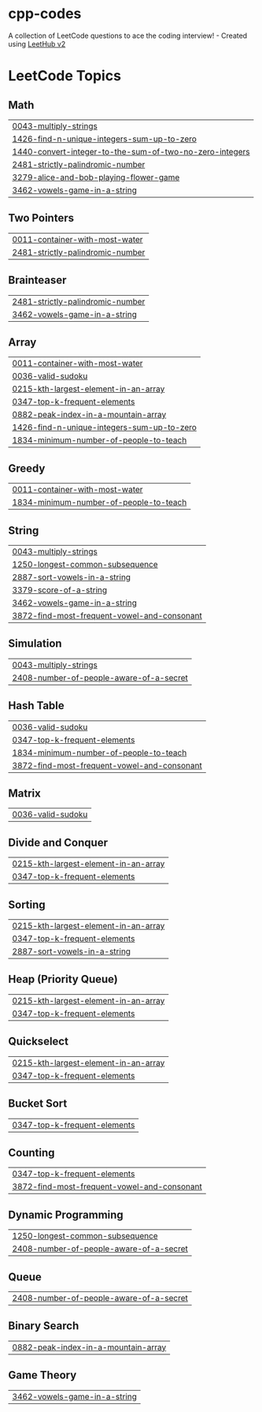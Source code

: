 # cpp-codes
A collection of LeetCode questions to ace the coding interview! - Created using [LeetHub v2](https://github.com/arunbhardwaj/LeetHub-2.0)

<!---LeetCode Topics Start-->
# LeetCode Topics
## Math
|  |
| ------- |
| [0043-multiply-strings](https://github.com/Gaurika29062004/cpp-codes/tree/master/0043-multiply-strings) |
| [1426-find-n-unique-integers-sum-up-to-zero](https://github.com/Gaurika29062004/cpp-codes/tree/master/1426-find-n-unique-integers-sum-up-to-zero) |
| [1440-convert-integer-to-the-sum-of-two-no-zero-integers](https://github.com/Gaurika29062004/cpp-codes/tree/master/1440-convert-integer-to-the-sum-of-two-no-zero-integers) |
| [2481-strictly-palindromic-number](https://github.com/Gaurika29062004/cpp-codes/tree/master/2481-strictly-palindromic-number) |
| [3279-alice-and-bob-playing-flower-game](https://github.com/Gaurika29062004/cpp-codes/tree/master/3279-alice-and-bob-playing-flower-game) |
| [3462-vowels-game-in-a-string](https://github.com/Gaurika29062004/cpp-codes/tree/master/3462-vowels-game-in-a-string) |
## Two Pointers
|  |
| ------- |
| [0011-container-with-most-water](https://github.com/Gaurika29062004/cpp-codes/tree/master/0011-container-with-most-water) |
| [2481-strictly-palindromic-number](https://github.com/Gaurika29062004/cpp-codes/tree/master/2481-strictly-palindromic-number) |
## Brainteaser
|  |
| ------- |
| [2481-strictly-palindromic-number](https://github.com/Gaurika29062004/cpp-codes/tree/master/2481-strictly-palindromic-number) |
| [3462-vowels-game-in-a-string](https://github.com/Gaurika29062004/cpp-codes/tree/master/3462-vowels-game-in-a-string) |
## Array
|  |
| ------- |
| [0011-container-with-most-water](https://github.com/Gaurika29062004/cpp-codes/tree/master/0011-container-with-most-water) |
| [0036-valid-sudoku](https://github.com/Gaurika29062004/cpp-codes/tree/master/0036-valid-sudoku) |
| [0215-kth-largest-element-in-an-array](https://github.com/Gaurika29062004/cpp-codes/tree/master/0215-kth-largest-element-in-an-array) |
| [0347-top-k-frequent-elements](https://github.com/Gaurika29062004/cpp-codes/tree/master/0347-top-k-frequent-elements) |
| [0882-peak-index-in-a-mountain-array](https://github.com/Gaurika29062004/cpp-codes/tree/master/0882-peak-index-in-a-mountain-array) |
| [1426-find-n-unique-integers-sum-up-to-zero](https://github.com/Gaurika29062004/cpp-codes/tree/master/1426-find-n-unique-integers-sum-up-to-zero) |
| [1834-minimum-number-of-people-to-teach](https://github.com/Gaurika29062004/cpp-codes/tree/master/1834-minimum-number-of-people-to-teach) |
## Greedy
|  |
| ------- |
| [0011-container-with-most-water](https://github.com/Gaurika29062004/cpp-codes/tree/master/0011-container-with-most-water) |
| [1834-minimum-number-of-people-to-teach](https://github.com/Gaurika29062004/cpp-codes/tree/master/1834-minimum-number-of-people-to-teach) |
## String
|  |
| ------- |
| [0043-multiply-strings](https://github.com/Gaurika29062004/cpp-codes/tree/master/0043-multiply-strings) |
| [1250-longest-common-subsequence](https://github.com/Gaurika29062004/cpp-codes/tree/master/1250-longest-common-subsequence) |
| [2887-sort-vowels-in-a-string](https://github.com/Gaurika29062004/cpp-codes/tree/master/2887-sort-vowels-in-a-string) |
| [3379-score-of-a-string](https://github.com/Gaurika29062004/cpp-codes/tree/master/3379-score-of-a-string) |
| [3462-vowels-game-in-a-string](https://github.com/Gaurika29062004/cpp-codes/tree/master/3462-vowels-game-in-a-string) |
| [3872-find-most-frequent-vowel-and-consonant](https://github.com/Gaurika29062004/cpp-codes/tree/master/3872-find-most-frequent-vowel-and-consonant) |
## Simulation
|  |
| ------- |
| [0043-multiply-strings](https://github.com/Gaurika29062004/cpp-codes/tree/master/0043-multiply-strings) |
| [2408-number-of-people-aware-of-a-secret](https://github.com/Gaurika29062004/cpp-codes/tree/master/2408-number-of-people-aware-of-a-secret) |
## Hash Table
|  |
| ------- |
| [0036-valid-sudoku](https://github.com/Gaurika29062004/cpp-codes/tree/master/0036-valid-sudoku) |
| [0347-top-k-frequent-elements](https://github.com/Gaurika29062004/cpp-codes/tree/master/0347-top-k-frequent-elements) |
| [1834-minimum-number-of-people-to-teach](https://github.com/Gaurika29062004/cpp-codes/tree/master/1834-minimum-number-of-people-to-teach) |
| [3872-find-most-frequent-vowel-and-consonant](https://github.com/Gaurika29062004/cpp-codes/tree/master/3872-find-most-frequent-vowel-and-consonant) |
## Matrix
|  |
| ------- |
| [0036-valid-sudoku](https://github.com/Gaurika29062004/cpp-codes/tree/master/0036-valid-sudoku) |
## Divide and Conquer
|  |
| ------- |
| [0215-kth-largest-element-in-an-array](https://github.com/Gaurika29062004/cpp-codes/tree/master/0215-kth-largest-element-in-an-array) |
| [0347-top-k-frequent-elements](https://github.com/Gaurika29062004/cpp-codes/tree/master/0347-top-k-frequent-elements) |
## Sorting
|  |
| ------- |
| [0215-kth-largest-element-in-an-array](https://github.com/Gaurika29062004/cpp-codes/tree/master/0215-kth-largest-element-in-an-array) |
| [0347-top-k-frequent-elements](https://github.com/Gaurika29062004/cpp-codes/tree/master/0347-top-k-frequent-elements) |
| [2887-sort-vowels-in-a-string](https://github.com/Gaurika29062004/cpp-codes/tree/master/2887-sort-vowels-in-a-string) |
## Heap (Priority Queue)
|  |
| ------- |
| [0215-kth-largest-element-in-an-array](https://github.com/Gaurika29062004/cpp-codes/tree/master/0215-kth-largest-element-in-an-array) |
| [0347-top-k-frequent-elements](https://github.com/Gaurika29062004/cpp-codes/tree/master/0347-top-k-frequent-elements) |
## Quickselect
|  |
| ------- |
| [0215-kth-largest-element-in-an-array](https://github.com/Gaurika29062004/cpp-codes/tree/master/0215-kth-largest-element-in-an-array) |
| [0347-top-k-frequent-elements](https://github.com/Gaurika29062004/cpp-codes/tree/master/0347-top-k-frequent-elements) |
## Bucket Sort
|  |
| ------- |
| [0347-top-k-frequent-elements](https://github.com/Gaurika29062004/cpp-codes/tree/master/0347-top-k-frequent-elements) |
## Counting
|  |
| ------- |
| [0347-top-k-frequent-elements](https://github.com/Gaurika29062004/cpp-codes/tree/master/0347-top-k-frequent-elements) |
| [3872-find-most-frequent-vowel-and-consonant](https://github.com/Gaurika29062004/cpp-codes/tree/master/3872-find-most-frequent-vowel-and-consonant) |
## Dynamic Programming
|  |
| ------- |
| [1250-longest-common-subsequence](https://github.com/Gaurika29062004/cpp-codes/tree/master/1250-longest-common-subsequence) |
| [2408-number-of-people-aware-of-a-secret](https://github.com/Gaurika29062004/cpp-codes/tree/master/2408-number-of-people-aware-of-a-secret) |
## Queue
|  |
| ------- |
| [2408-number-of-people-aware-of-a-secret](https://github.com/Gaurika29062004/cpp-codes/tree/master/2408-number-of-people-aware-of-a-secret) |
## Binary Search
|  |
| ------- |
| [0882-peak-index-in-a-mountain-array](https://github.com/Gaurika29062004/cpp-codes/tree/master/0882-peak-index-in-a-mountain-array) |
## Game Theory
|  |
| ------- |
| [3462-vowels-game-in-a-string](https://github.com/Gaurika29062004/cpp-codes/tree/master/3462-vowels-game-in-a-string) |
<!---LeetCode Topics End-->